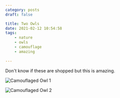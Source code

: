 ```yaml
---
category: posts
draft: false

title: Two Owls
date: 2021-02-12 10:54:58
tags:
    - nature
    - owls
    - camouflage
    - amazing
    
---
```


Don't know if these are shopped but this is amazing.

![Camouflaged Owl 1](/misc/o/owl-1.jpeg)

![Camouflaged Owl 2](/misc/o/owl-2.png)
